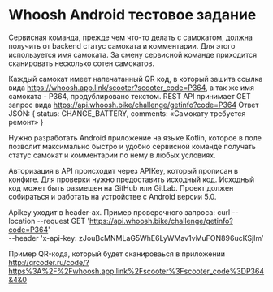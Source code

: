 # Whoosh Android тестовое задание

Сервисная команда, прежде чем что-то делать с самокатом, должна получить от backend статус самоката и комментарии. Для этого используется имя самоката. За смену сервисной команде приходится сканировать несколько сотен самокатов.
 
Каждый самокат имеет напечатанный QR код, в который зашита ссылка вида https://whoosh.app.link/scooter?scooter_code=P364, а так же имя самоката - P364, продублировано текстом.
REST API принимает GET запрос вида https://api.whoosh.bike/challenge/getinfo?code=P364
Ответ JSON:
{
status: CHANGE_BATTERY,
comments: «Самокату требуется ремонт» 
}
 
Нужно разработать Android приложение на языке Kotlin, которое в поле позволит максимально быстро и удобно сервисной команде получать статус самокат и комментарии по нему  в любых условиях.
 
 
Авторизация в API происходит через APIKey, который прописан в конфиге.
Для проверки нужно предоставить исходный код. Исходный код может быть размещен на GitHub или GitLab. Проект должен собираться и работать на устройстве с Android версии 5.0.
 
Apikey уходит в header-ах. Пример проверочного запроса:
curl --location --request GET 'https://api.whoosh.bike/challenge/getinfo?code=P364' \
--header 'x-api-key: zJouBcMNMLaG5WhE6LyWMav1vMuFON896ucKSjIm’

Пример QR-кода, который будет сканироваься в приложении http://qrcoder.ru/code/?https%3A%2F%2Fwhoosh.app.link%2Fscooter%3Fscooter_code%3DP364&4&0